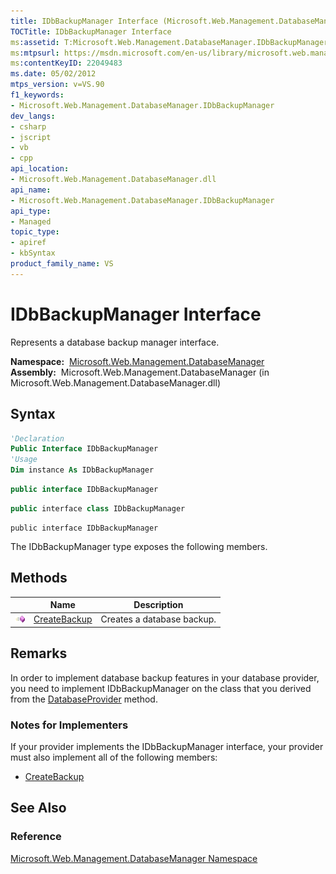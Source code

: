 ```yaml
---
title: IDbBackupManager Interface (Microsoft.Web.Management.DatabaseManager)
TOCTitle: IDbBackupManager Interface
ms:assetid: T:Microsoft.Web.Management.DatabaseManager.IDbBackupManager
ms:mtpsurl: https://msdn.microsoft.com/en-us/library/microsoft.web.management.databasemanager.idbbackupmanager(v=VS.90)
ms:contentKeyID: 22049483
ms.date: 05/02/2012
mtps_version: v=VS.90
f1_keywords:
- Microsoft.Web.Management.DatabaseManager.IDbBackupManager
dev_langs:
- csharp
- jscript
- vb
- cpp
api_location:
- Microsoft.Web.Management.DatabaseManager.dll
api_name:
- Microsoft.Web.Management.DatabaseManager.IDbBackupManager
api_type:
- Managed
topic_type:
- apiref
- kbSyntax
product_family_name: VS
---
```


# IDbBackupManager Interface

Represents a database backup manager interface.

**Namespace:**  [Microsoft.Web.Management.DatabaseManager](microsoft-web-management-databasemanager-namespace.md)  
**Assembly:**  Microsoft.Web.Management.DatabaseManager (in Microsoft.Web.Management.DatabaseManager.dll)

## Syntax

```vb
'Declaration
Public Interface IDbBackupManager
'Usage
Dim instance As IDbBackupManager
```

```csharp
public interface IDbBackupManager
```

```cpp
public interface class IDbBackupManager
```

```jscript
public interface IDbBackupManager
```

The IDbBackupManager type exposes the following members.

## Methods

||Name|Description|
|--- |--- |--- |
|![Public method](images/Dd566041.pubmethod(en-us,VS.90).gif "Public method")|[CreateBackup](idbbackupmanager-createbackup-method-microsoft-web-management-databasemanager.md)|Creates a database backup.|


## Remarks

In order to implement database backup features in your database provider, you need to implement IDbBackupManager on the class that you derived from the [DatabaseProvider](databaseprovider-class-microsoft-web-management-databasemanager.md) method.

### 

### Notes for Implementers

If your provider implements the IDbBackupManager interface, your provider must also implement all of the following members:

  - [CreateBackup](idbbackupmanager-createbackup-method-microsoft-web-management-databasemanager.md)

## See Also

### Reference

[Microsoft.Web.Management.DatabaseManager Namespace](microsoft-web-management-databasemanager-namespace.md)

